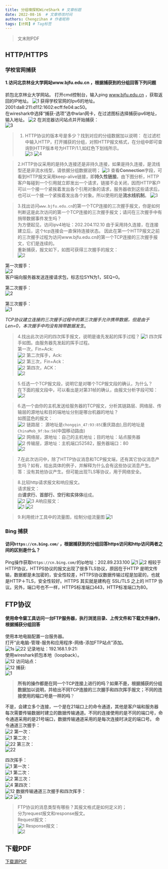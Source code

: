 ```yaml
---
title: 分组嗅探和WireShark # 文章标题
date: 2022-08-16  # 文章修改时间
authors: Chengzihan # 作者昵称
tags: [计网] # Tag标签
---
```


>文末附PDF

## HTTP/HTTPS

### 学校官网捕获

#### 1.访问北京林业大学网站www.bjfu.edu.cn ，根据捕获到的分组回答下列问题

抓包北京林业大学网站。
打开cmd控制台，输入ping www.bjfu.edu.cn ，获取返回的IP地址。
![1](https://jetzihan-img.oss-cn-beijing.aliyuncs.com/blog/20220816104125.png)
获得学校官网的Ipv6的地址。2001:da8:211:d112:1602:ecff:fe04:ac50。  
在wireshark中选择“捕获-选项”选中wlan网卡，在过滤图标选择捕获ipv6地址，输入地址。
![2](https://jetzihan-img.oss-cn-beijing.aliyuncs.com/blog/20220816104348.png)
在浏览器访问站点并开始捕获：  
![3](https://jetzihan-img.oss-cn-beijing.aliyuncs.com/blog/20220816104501.png)

>1. HTTP协议的版本号是多少？找到对应的分组数据加以说明：
在过滤栏中输入HTTP，打开捕获的分组，对照HTTP报文格式，在分组中即可查询到HTTP版本号为HTTP/1.1,如红色下划线所示。  
![3](https://jetzihan-img.oss-cn-beijing.aliyuncs.com/blog/20220816104604.png)
![4](https://jetzihan-img.oss-cn-beijing.aliyuncs.com/blog/20220816104625.png)

>2.HTTP协议采用的是持久连接还是非持久连接，如果是持久连接，是流线型还是非流水线型，请依据分组数据说明；
![3](https://jetzihan-img.oss-cn-beijing.aliyuncs.com/blog/20220816104729.png)
查看**Connection**字段，可看到HTTP报文采用keep-alive链接，即**持久性链接**。由下图分析，HTTP客户每碰到一个引用就立即发出一个请求，链接不会关闭，因而HTTP客户可以一个接一个紧挨着发出各个引用对象的请求，服务器收到这些请求后，也可以一个接一个紧挨着发出各个对象。所以使用的是**流水线机制**。
![3](https://jetzihan-img.oss-cn-beijing.aliyuncs.com/blog/20220816104804.png)

> 3.找出访问`www.bjfu.edu.cn`的第一个TCP连接的三次握手报文，你是如何判断这是此次访问的第一个TCP连接的三次握手报文；请问在三次握手中有捎带数据事件发生吗？  
为方便起见，访问ipv4地址：202.204.112.10
由于采用持久连接，在连接建立后，这个tcp连接会一直保持连接状态。 因此在第一个HTTP报文之前的三次握手过程为访问www.bjfu.edu.cn的第一个TCP连接的三次握手报文，它们是连续的。  
重新捕获，报文如下，如图可获得三次握手的报文：  
![2](https://jetzihan-img.oss-cn-beijing.aliyuncs.com/blog/20220816105026.png)

第一次握手：  
![2](https://jetzihan-img.oss-cn-beijing.aliyuncs.com/blog/20220816105051.png)  
客户端向服务器发送连接请求包，标志位SYN为1，SEQ=0。  

第二次握手：  
![2](https://jetzihan-img.oss-cn-beijing.aliyuncs.com/blog/20220816105117.png)

第三次握手：  
![1](https://jetzihan-img.oss-cn-beijing.aliyuncs.com/blog/20220816105132.png)

*TCP协议建立连接的三次握手过程中的第三次握手允许携带数据，但是由于Len=0，本次握手中均没有捎带数据发生*。

> 4.找出此次访问的四次挥手报文，说明是谁先发起的挥手过程？
![1](https://jetzihan-img.oss-cn-beijing.aliyuncs.com/blog/20220816125215.png)
四次挥手如图。由服务器先发起的挥手过程。  
第一次，Fin+Ack:  
![2](https://jetzihan-img.oss-cn-beijing.aliyuncs.com/blog/20220816125234.png)
第二次挥手，Ack:  
![2](https://jetzihan-img.oss-cn-beijing.aliyuncs.com/blog/20220816125309.png)
第三次，Fin+Ack：  
![2](https://jetzihan-img.oss-cn-beijing.aliyuncs.com/blog/20220816125340.png)
第四次，ACK：  
![2](https://jetzihan-img.oss-cn-beijing.aliyuncs.com/blog/20220816125357.png)

> 5.任选一个TCP报文段，说明它是对哪个TCP报文段的确认，为什么？  
在下面的报文段中，可以看出是对第31帧的确认，由报文分析字段可知：  
![2](https://jetzihan-img.oss-cn-beijing.aliyuncs.com/blog/20220816125439.png)

> 6.选一个由你的主机发送给服务器的TCP报文，分析其链路层、网络层、传输层的源地址和目的端地址分别是哪台机器的地址？  
如图蓝色的报文：  
![2](https://jetzihan-img.oss-cn-beijing.aliyuncs.com/blog/20220816125529.png)
链路层：
源地址是`chongqin_47:93:85`(重庆路由),目的地址是`ChinaMob_9f:ba:58`(中国移动路由)  
![2](https://jetzihan-img.oss-cn-beijing.aliyuncs.com/blog/20220816125554.png)
网络层，源地址：自己的主机地址；目的地址：站点服务器  
![2](https://jetzihan-img.oss-cn-beijing.aliyuncs.com/blog/20220816125613.png)
传输层，源地址：主机端口52582，服务器端口：80  
![2](https://jetzihan-img.oss-cn-beijing.aliyuncs.com/blog/20220816125628.png)

> 7.在此次访问中，除了HTTP协议消息和TCP报文端，还有其它协议消息产生吗？如有，给出具体的例子，并解释为什么会有这些协议消息产生。  
答：没有其他协议产生。但可能出现TLS等协议，用于网络安全。

>8.比较http请求报文和响应报文。  
请求报文：  
由**请求行、首部行、空行和实体体**组成。  
![2](https://jetzihan-img.oss-cn-beijing.aliyuncs.com/blog/20220816125943.png)
![3](https://jetzihan-img.oss-cn-beijing.aliyuncs.com/blog/20220816125958.png)
A响应报文：  
![1](https://jetzihan-img.oss-cn-beijing.aliyuncs.com/blog/20220816130014.png)
![2](https://jetzihan-img.oss-cn-beijing.aliyuncs.com/blog/20220816130026.png)

>9.利用统计工具中的流量图，绘制分组流量图
![1](https://jetzihan-img.oss-cn-beijing.aliyuncs.com/blog/20220816130053.png)

### Bing 捕获

#### 访问`https://cn.bing.com/` ，根据捕获到的分组回答https访问和http访问两者之间的区别是什么？

Ping操作获取`https://cn.bing.com/`的ip地址：202.89.233.100
![1](https://jetzihan-img.oss-cn-beijing.aliyuncs.com/blog/20220816130212.png)
![2](https://jetzihan-img.oss-cn-beijing.aliyuncs.com/blog/20220816130222.png)
相较于HTTP协议，HTTPS协议的报文出现了很多TLS协议，原因在于HTTP 是明文传输，数据都是未加密的，安全性较差，HTTPS协议数据传输过程是加密的，也就是HTTP＋TLS，安全性较好。HTTPS 其实就是建构在 SSL/TLS 之上的 HTTP 协议。另外，端口号也不一样，HTTPS标准端口443，HTTP标准端口为80。

## FTP协议

#### 使用命令窗工具访问一台FTP服务器，执行浏览目录、上传文件和下载文件操作，根据捕获分组回答  

使用本地电脑配置一台服务器。  
打开“此电脑-管理-服务和应用程序-网络-添加FTP站点”添加。  
![1s](https://jetzihan-img.oss-cn-beijing.aliyuncs.com/blog/20220816130410.png)
![22](https://jetzihan-img.oss-cn-beijing.aliyuncs.com/blog/20220816130424.png)
记录地址：192.168.1.9:21:  
使用wireshark抓包本地（loopback）。  
![12](https://jetzihan-img.oss-cn-beijing.aliyuncs.com/blog/20220816130442.png)
访问站点：  
![12](https://jetzihan-img.oss-cn-beijing.aliyuncs.com/blog/20220816130500.png)
捕获:  
![1](https://jetzihan-img.oss-cn-beijing.aliyuncs.com/blog/20220816130516.png)

> **所有的操作都是在同一个TCP连接上进行的吗？如果不是，根据捕获的分组数据加以说明，并给出不同TCP连接的三次握手和四次挥手报文；不同的连接使用的端口号是一样的吗**？

不是，会建立多个连接，一个是在21端口上的命令通道，其他是客户端和服务器每次需要传输数据时建立的数据传输通道。不同的连接使用的是不同的端口号，命令通道采用的是21号端口，数据传输通道采用的是每次连接时决定的端口号。
命令通道三次握手：  
![2](https://jetzihan-img.oss-cn-beijing.aliyuncs.com/blog/20220816130612.png)
第一次：  
![1](https://jetzihan-img.oss-cn-beijing.aliyuncs.com/blog/20220816130626.png)
第二次：  
![22](https://jetzihan-img.oss-cn-beijing.aliyuncs.com/blog/20220816130643.png)
第三次：  
![22](https://jetzihan-img.oss-cn-beijing.aliyuncs.com/blog/20220816130704.png)

四次挥手：  
![1](https://jetzihan-img.oss-cn-beijing.aliyuncs.com/blog/20220816130720.png)
第一次：  
![1](https://jetzihan-img.oss-cn-beijing.aliyuncs.com/blog/20220816130734.png)
第二次：  
![2](https://jetzihan-img.oss-cn-beijing.aliyuncs.com/blog/20220816130747.png)
第三次：  
![4](https://jetzihan-img.oss-cn-beijing.aliyuncs.com/blog/20220816130808.png)
第四次：  
![12](https://jetzihan-img.oss-cn-beijing.aliyuncs.com/blog/20220816130829.png)
数据传输通道三次握手和四次挥手：  
![2](https://jetzihan-img.oss-cn-beijing.aliyuncs.com/blog/20220816130847.png)
![3](https://jetzihan-img.oss-cn-beijing.aliyuncs.com/blog/20220816130857.png)

> FTP协议的消息类型有哪些？其报文格式是如何定义的；  
分为request报文和response报文。  
Request报文：  
![1](https://jetzihan-img.oss-cn-beijing.aliyuncs.com/blog/20220816130928.png)
Response报文：  
![2](https://jetzihan-img.oss-cn-beijing.aliyuncs.com/blog/20220816130941.png)

## 下载PDF

[下载源PDF](
https://jetzihan-img.oss-cn-beijing.aliyuncs.com/wireshark.pdf)
